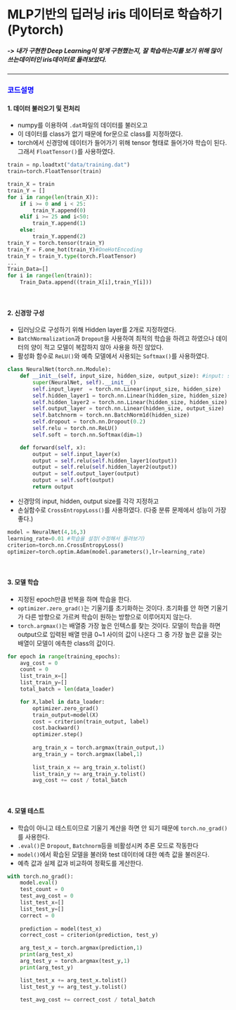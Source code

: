 # MLP기반의 딥러닝 iris 데이터로 학습하기 (Pytorch)
##### -> 내가 구현한 Deep Learning이 맞게 구현했는지, 잘 학습하는지를 보기 위해 많이 쓰는데이터인 iris데이터로 돌려보았다.

***

### <span style="color: blue">코드설명</span>

#### 1. 데이터 불러오기 및 전처리
* numpy를 이용하여 `.dat`파일의 데이터를 불러오고
* 이 데이터를 class가 없기 때문에 for문으로 class를 지정하였다.
* torch에서 신경망에 데이터가 들어가기 위해 tensor 형태로 들어가야 학습이 된다. 그래서 `FloatTensor()`를 사용하였다.

```py
train = np.loadtxt("data/training.dat")
train=torch.FloatTensor(train)

train_X = train
train_Y = []
for i in range(len(train_X)):
    if i >= 0 and i < 25:
        train_Y.append(0)
    elif i >= 25 and i<50:
        train_Y.append(1)
    else:
        train_Y.append(2)
train_Y = torch.tensor(train_Y)
train_Y = F.one_hot(train_Y)#OneHotEncoding
train_Y = train_Y.type(torch.FloatTensor)
...
Train_Data=[]
for i in range(len(train)):
    Train_Data.append((train_X[i],train_Y[i]))

```
<br/>

#### 2. 신경망 구성
* 딥러닝으로 구성하기 위해 Hidden layer를 2개로 지정하였다.
* `BatchNormalization`과 `Dropout`을 사용하여 최적의 학습을 하려고 하였으나 데이터의 양이 적고 모델이 복잡하지 않아 사용을 하진 않았다.
* 활성화 함수로 `ReLU()`와 예측 모델에서 사용되는 `Softmax()`를 사용하였다.
```py
class NeuralNet(torch.nn.Module):
    def __init__(self, input_size, hidden_size, output_size): #input: sample의 size  hidden: output의 size
        super(NeuralNet, self).__init__()
        self.input_layer  = torch.nn.Linear(input_size, hidden_size)
        self.hidden_layer1 = torch.nn.Linear(hidden_size, hidden_size)
        self.hidden_layer2 = torch.nn.Linear(hidden_size, hidden_size)
        self.output_layer = torch.nn.Linear(hidden_size, output_size)
        self.batchnorm = torch.nn.BatchNorm1d(hidden_size)
        self.dropout = torch.nn.Dropout(0.2)
        self.relu = torch.nn.ReLU()
        self.soft = torch.nn.Softmax(dim=1)

    def forward(self, x):        
        output = self.input_layer(x)
        output = self.relu(self.hidden_layer1(output))
        output = self.relu(self.hidden_layer2(output))
        output = self.output_layer(output)
        output = self.soft(output)
        return output
```

* 신경망의 input, hidden, output size를 각각 지정하고
* 손실함수로 `CrossEntropyLoss()`를 사용하였다. (다중 분류 문제에서 성능이 가장 좋다.)
```py
model = NeuralNet(4,16,3)
learning_rate=0.01 #학습율 설정(수정해서 돌려보기)
criterion=torch.nn.CrossEntropyLoss()
optimizer=torch.optim.Adam(model.parameters(),lr=learning_rate)
```
<br/>

#### 3. 모델 학습
* 지정된 epoch만큼 반복을 하며 학습을 한다.
* `optimizer.zero_grad()`는 기울기를 초기화하는 것이다. 초기화를 안 하면 기울기가 다른 방향으로 가르켜 학습이 원하는 방향으로 이루어지지 않는다.
* `torch.argmax()`는 배열중 가장 높은 인텍스를 찾는 것이다. 모델이 학습을 하면 output으로 입력된 배열 만큼 0~1 사이의 값이 나온다 그 중 가장 높은 값을 갖는 배열이 모델이 에측한 class의 값이다. 
```py
for epoch in range(training_epochs):
    avg_cost = 0
    count = 0
    list_train_x=[]
    list_train_y=[]
    total_batch = len(data_loader)

    for X,label in data_loader:
        optimizer.zero_grad()
        train_output=model(X)
        cost = criterion(train_output, label)
        cost.backward()
        optimizer.step()
        
        arg_train_x = torch.argmax(train_output,1)
        arg_train_y = torch.argmax(label,1)
   
        list_train_x += arg_train_x.tolist()
        list_train_y += arg_train_y.tolist()
        avg_cost += cost / total_batch 
```
<br/>

#### 4. 모델 테스트
* 학습이 아니고 테스트이므로 기울기 계산을 하면 안 되기 때문에 `torch.no_grad()`를 사용한다.
* `.eval()`은 `Dropout`, `Batchnorm`등을 비활성시켜 추론 모드로 작동한다
* `model()`에서 확습된 모델을 불러와 test 데이터에 대한 예측 값을 불러온다.
* 예측 값과 실제 값과 비교하여 정확도를 게산한다.
```py
with torch.no_grad():
    model.eval()
    test_count = 0
    test_avg_cost = 0
    list_test_x=[]
    list_test_y=[]
    correct = 0
        
    prediction = model(test_x)
    correct_cost = criterion(prediction, test_y)

    arg_test_x = torch.argmax(prediction,1)
    print(arg_test_x)
    arg_test_y = torch.argmax(test_y,1)
    print(arg_test_y)

    list_test_x += arg_test_x.tolist()
    list_test_y += arg_test_y.tolist()
    
    test_avg_cost += correct_cost / total_batch 
```